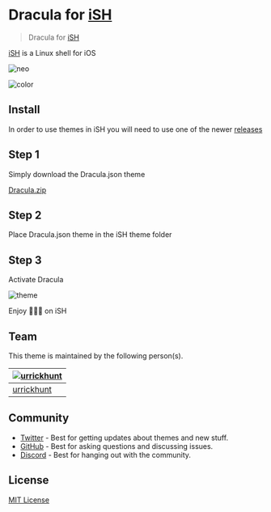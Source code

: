 # Dracula for [iSH](https://github.com/ish-app/ish)

>Dracula for [iSH](https://github.com/ish-app/ish)

[iSH](https://github.com/ish-app/ish) is a Linux shell for iOS

![neo](https://user-images.githubusercontent.com/96319944/233411044-618b2e1b-5e5b-46eb-8d3f-4af5ebbdae6c.png)

![color](https://user-images.githubusercontent.com/96319944/233411077-c66efbb7-01fb-43f1-9df6-1ed3c5e309ff.png)


## Install

In order to use themes in iSH you will need to use one of the newer [releases](https://github.com/ish-app/ish/releases)

## Step 1

Simply download the Dracula.json theme

[Dracula.zip](https://github.com/urrickhunt/Dracula-for-iSH/files/11332460/Dracula.zip)

## Step 2

Place Dracula.json theme in the iSH theme folder

## Step 3

Activate Dracula

![theme](https://user-images.githubusercontent.com/96319944/233413452-89759c02-3422-4ab4-811a-cad9c3c3fc62.png)

Enjoy 🧛🏻‍♂️ on iSH

## Team

This theme is maintained by the following person(s).


| [![urrickhunt](https://github.com/urrickhunt.png?size=100)](https://github.com/urrickhunt) |
| ---------------------------------------------------------------------------------------- |
| [urrickhunt](https://github.com/urrickhunt)                                               |

## Community

- [Twitter](https://twitter.com/draculatheme) - Best for getting updates about themes and new stuff.
- [GitHub](https://github.com/dracula/dracula-theme/discussions) - Best for asking questions and discussing issues.
- [Discord](https://draculatheme.com/discord-invite) - Best for hanging out with the community.

## License

[MIT License](./LICENSE)
